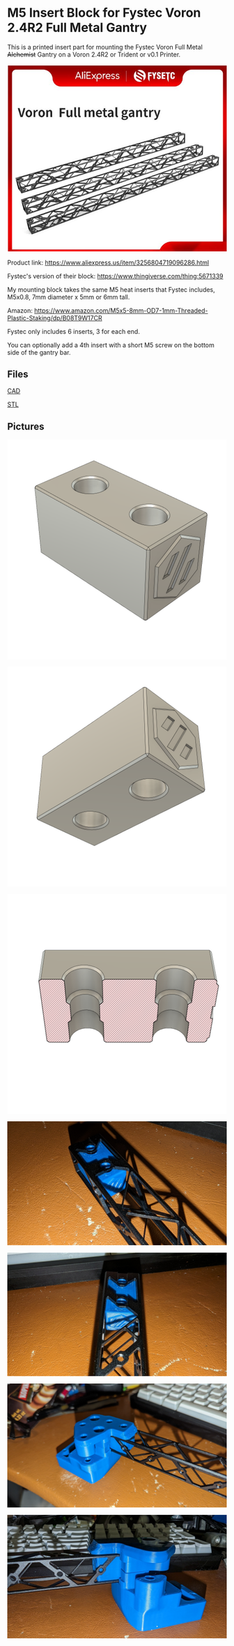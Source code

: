 # M5 Insert Block for Fystec Voron 2.4R2 Full Metal Gantry 
This is a printed insert part for mounting the Fystec Voron Full Metal  ~~Alchemist~~ Gantry on a Voron 2.4R2 or Trident or v0.1 Printer.

![](./Pictures/Fystec-Voron-FMG.JPG)

Product link: https://www.aliexpress.us/item/3256804719096286.html

Fystec's version of their block: https://www.thingiverse.com/thing:5671339

My mounting block takes the same M5 heat inserts that Fystec includes, M5x0.8, 7mm diameter x 5mm or 6mm tall.

Amazon: https://www.amazon.com/M5x5-8mm-OD7-1mm-Threaded-Plastic-Staking/dp/B08T9W17CR

Fystec only includes 6 inserts, 3 for each end.

You can optionally add a 4th insert with a short M5 screw on the bottom side of the gantry bar.

## Files

[CAD](CAD)

[STL](STL)

## Pictures

![](Pictures/Fystec%20M5%20Insert%20Nut%20Block%20v4%20-%20iso%20top.png)

![](Pictures/Fystec%20M5%20Insert%20Nut%20Block%20v4%20-%20iso%20bottom.png)

![](Pictures/Fystec%20M5%20Insert%20Nut%20Block%20v4%20-%20Cutaway.png)

![](Pictures/PXL_20221209_010032311.jpg)

![](Pictures/PXL_20221209_010054839.jpg)

![](Pictures/PXL_20221209_110328458.jpg)

![](Pictures/PXL_20221209_110445773.jpg)